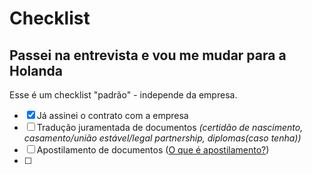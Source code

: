 # Checklist 

## Passei na entrevista e vou me mudar para a Holanda

Esse é um checklist "padrão" - independe da empresa. 

- [x] Já assinei o contrato com a empresa
- [ ] Tradução juramentada de documentos _(certidão de nascimento, casamento/união estável/legal partnership, diplomas(caso tenha))_
- [ ] Apostilamento de documentos ([O que é apostilamento?](https://www.netherlandsworldwide.nl/living-working/legalisation-of-dutch-documents-for-use-abroad/legalisation-of-dutch-documents-by-apostille))
- [ ] 
